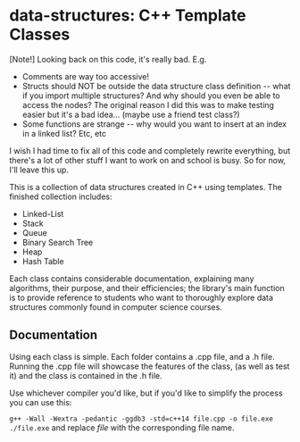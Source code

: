 # data-structures: C++ Template Classes

[Note!] 
Looking back on this code, it's really bad. E.g.
* Comments are way too accessive!
* Structs should NOT be outside the data structure class definition -- what if you import multiple structures? And why should you even be able to access the nodes? The original reason I did this was to make testing easier but it's a bad idea... (maybe use a friend test class?)
* Some functions are strange -- why would you want to insert at an index in a linked list? 
Etc, etc

I wish I had time to fix all of this code and completely rewrite everything, but there's a lot of other stuff I want to work on and school is busy. So for now, I'll leave this up. 


This is a collection of data structures created in C++ using templates. 
The finished collection includes:

* Linked-List
* Stack
* Queue
* Binary Search Tree
* Heap
* Hash Table

Each class contains considerable documentation, explaining many algorithms, their purpose, and their efficiencies; the library's main function is to provide reference to students who want to thoroughly explore data structures commonly found in computer science courses. 

## Documentation

Using each class is simple. Each folder contains a .cpp file, and a .h file. Running the .cpp file will showcase the features of the class, (as well as test it) and the class is contained in the .h file. 

Use whichever compiler you'd like, but if you'd like to simplify the process you can use this: 

`g++ -Wall -Wextra -pedantic -ggdb3 -std=c++14 file.cpp -o file.exe` 
`./file.exe` and replace _file_ with the corresponding file name. 
